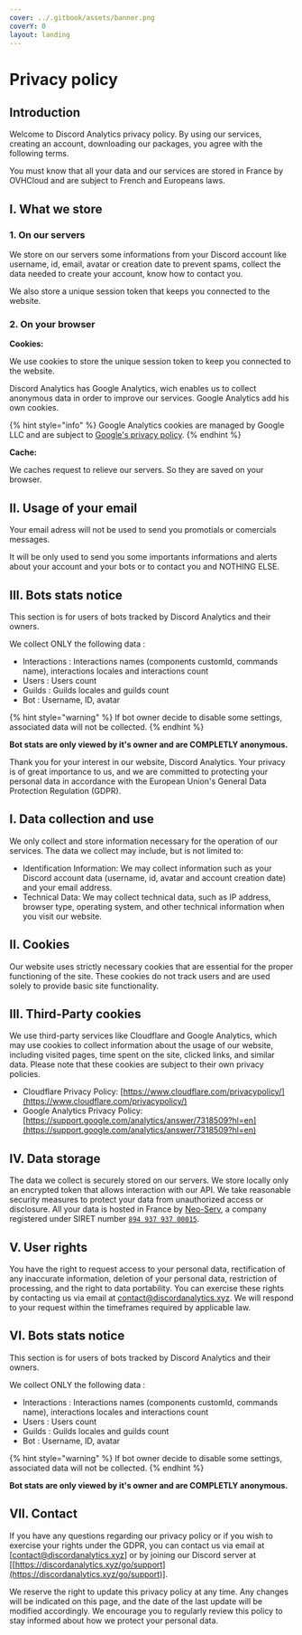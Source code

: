 ```yaml
---
cover: ../.gitbook/assets/banner.png
coverY: 0
layout: landing
---
```


# Privacy policy

## Introduction

Welcome to Discord Analytics privacy policy. By using our services, creating an account, downloading our packages, you agree with the following terms.

You must know that all your data and our services are stored in France by OVHCloud and are subject to French and Europeans laws.

## I. What we store

### 1. On our servers

We store on our servers some informations from your Discord account like username, id, email, avatar or creation date to prevent spams, collect the data needed to create your account, know how to contact you.

We also store a unique session token that keeps you connected to the website.

### 2. On your browser

**Cookies:**

We use cookies to store the unique session token to keep you connected to the website.

Discord Analytics has Google Analytics, wich enables us to collect anonymous data in order to improve our services. Google Analytics add his own cookies.

{% hint style="info" %}
Google Analytics cookies are managed by Google LLC and are subject to [Google's privacy policy](https://policies.google.com/privacy).
{% endhint %}

**Cache:**

We caches request to relieve our servers. So they are saved on your browser.&#x20;

## II. Usage of your email

Your email adress will not be used to send you promotials or comercials messages.&#x20;

It will be only used to send you some importants informations and alerts about your account and your bots or to contact you and NOTHING ELSE.

## III. Bots stats notice

This section is for users of bots tracked by Discord Analytics and their owners.

We collect ONLY the following data :&#x20;

* Interactions : Interactions names (components customId, commands name), interactions locales and interactions count
* Users : Users count
* Guilds : Guilds locales and guilds count
* Bot : Username, ID, avatar

{% hint style="warning" %}
If bot owner decide to disable some settings, associated data will not be collected.
{% endhint %}

**Bot stats are only viewed by it's owner and are COMPLETLY anonymous.**



Thank you for your interest in our website, Discord Analytics. Your privacy is of great importance to us, and we are committed to protecting your personal data in accordance with the European Union's General Data Protection Regulation (GDPR).



## I. Data collection and use

We only collect and store information necessary for the operation of our services. The data we collect may include, but is not limited to:

* Identification Information: We may collect information such as your Discord account data (username, id, avatar and account creation date) and your email address.
* Technical Data: We may collect technical data, such as IP address, browser type, operating system, and other technical information when you visit our website.

## II. Cookies

Our website uses strictly necessary cookies that are essential for the proper functioning of the site. These cookies do not track users and are used solely to provide basic site functionality.

## III. Third-Party cookies

We use third-party services like Cloudflare and Google Analytics, which may use cookies to collect information about the usage of our website, including visited pages, time spent on the site, clicked links, and similar data. Please note that these cookies are subject to their own privacy policies.

* Cloudflare Privacy Policy: [https://www.cloudflare.com/privacypolicy/](https://www.cloudflare.com/privacypolicy/)
* Google Analytics Privacy Policy: [https://support.google.com/analytics/answer/7318509?hl=en](https://support.google.com/analytics/answer/7318509?hl=en)

## IV. Data storage

The data we collect is securely stored on our servers. We store locally only an encrypted token that allows interaction with our API. We take reasonable security measures to protect your data from unauthorized access or disclosure. All your data is hosted in France by [Neo-Serv](https://neo-serv.fr), a company registered under SIRET number [`894 937 937 00015`](https://www.societe.com/societe/monsieur-thibaut-lulinski-894937937.html).

## V. User rights

You have the right to request access to your personal data, rectification of any inaccurate information, deletion of your personal data, restriction of processing, and the right to data portability. You can exercise these rights by contacting us via email at [contact@discordanalytics.xyz](mailto:contact@discordanalytics.xyz). We will respond to your request within the timeframes required by applicable law.

## VI. Bots stats notice

This section is for users of bots tracked by Discord Analytics and their owners.

We collect ONLY the following data :&#x20;

* Interactions : Interactions names (components customId, commands name), interactions locales and interactions count
* Users : Users count
* Guilds : Guilds locales and guilds count
* Bot : Username, ID, avatar

{% hint style="warning" %}
If bot owner decide to disable some settings, associated data will not be collected.
{% endhint %}

**Bot stats are only viewed by it's owner and are COMPLETLY anonymous.**

## VII. Contact

If you have any questions regarding our privacy policy or if you wish to exercise your rights under the GDPR, you can contact us via email at \[[contact@discordanalytics.xyz](mailto:contact@discordanalytics.xyz)] or by joining our Discord server at \[[https://discordanalytics.xyz/go/support](https://discordanalytics.xyz/go/support)].

We reserve the right to update this privacy policy at any time. Any changes will be indicated on this page, and the date of the last update will be modified accordingly. We encourage you to regularly review this policy to stay informed about how we protect your personal data.

